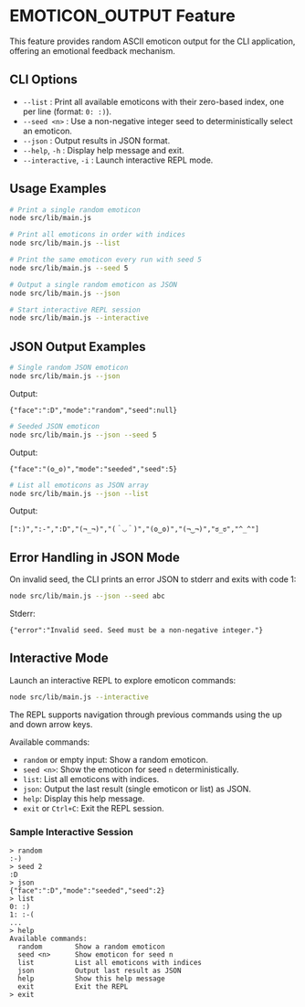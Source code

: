# EMOTICON_OUTPUT Feature

This feature provides random ASCII emoticon output for the CLI application, offering an emotional feedback mechanism.

## CLI Options

- `--list`       : Print all available emoticons with their zero-based index, one per line (format: `0: :)`).
- `--seed <n>`   : Use a non-negative integer seed to deterministically select an emoticon.
- `--json`       : Output results in JSON format.
- `--help`, `-h` : Display help message and exit.
- `--interactive`, `-i` : Launch interactive REPL mode.

## Usage Examples

```bash
# Print a single random emoticon
node src/lib/main.js

# Print all emoticons in order with indices
node src/lib/main.js --list

# Print the same emoticon every run with seed 5
node src/lib/main.js --seed 5

# Output a single random emoticon as JSON
node src/lib/main.js --json

# Start interactive REPL session
node src/lib/main.js --interactive
```

## JSON Output Examples

```bash
# Single random JSON emoticon
node src/lib/main.js --json
```
Output:
```
{"face":":D","mode":"random","seed":null}
```

```bash
# Seeded JSON emoticon
node src/lib/main.js --json --seed 5
```
Output:
```
{"face":"(ʘ‿ʘ)","mode":"seeded","seed":5}
```

```bash
# List all emoticons as JSON array
node src/lib/main.js --json --list
```
Output:
```
[":)",":-",":D","(¬_¬)","(＾◡＾)","(ʘ‿ʘ)","(¬‿¬)","ಠ_ಠ","^_^"]
```

## Error Handling in JSON Mode

On invalid seed, the CLI prints an error JSON to stderr and exits with code 1:

```bash
node src/lib/main.js --json --seed abc
```
Stderr:
```
{"error":"Invalid seed. Seed must be a non-negative integer."}
```

## Interactive Mode

Launch an interactive REPL to explore emoticon commands:

```bash
node src/lib/main.js --interactive
```

The REPL supports navigation through previous commands using the up and down arrow keys.

Available commands:
- `random` or empty input: Show a random emoticon.
- `seed <n>`: Show the emoticon for seed `n` deterministically.
- `list`: List all emoticons with indices.
- `json`: Output the last result (single emoticon or list) as JSON.
- `help`: Display this help message.
- `exit` or `Ctrl+C`: Exit the REPL session.

### Sample Interactive Session

```
> random
:-)
> seed 2
:D
> json
{"face":":D","mode":"seeded","seed":2}
> list
0: :)
1: :-(
...
> help
Available commands:
  random        Show a random emoticon
  seed <n>      Show emoticon for seed n
  list          List all emoticons with indices
  json          Output last result as JSON
  help          Show this help message
  exit          Exit the REPL
> exit
```